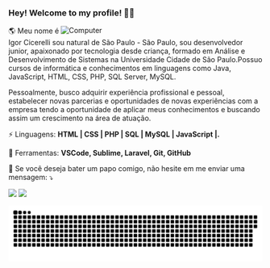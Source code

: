 ### Hey! Welcome to my profile! 👋🥰
<img src="https://raw.githubusercontent.com/MicaelliMedeiros/micaellimedeiros/master/image/computer-illustration.png" min-width="400px" max-width="400px" width="400px" align="right" alt="Computer">

<p align="left"> 
🌎 Meu nome é Igor Cicerelli sou natural de São Paulo - São Paulo, sou desenvolvedor junior, apaixonado por tecnologia desde criança, formado em Análise e Desenvolvimento de Sistemas na Universidade Cidade de São Paulo.Possuo cursos de informática e conhecimentos em linguagens como Java, JavaScript, HTML, CSS, PHP, SQL Server, MySQL.
  
Pessoalmente, busco adquirir experiência profissional e pessoal, estabelecer novas parcerias e oportunidades de novas experiências com a empresa tendo a oportunidade de aplicar meus conhecimentos e buscando assim um crescimento na área de atuação.
</p>

<p align="left">
  ⚡ Linguagens: <strong>HTML | CSS | PHP | SQL | MySQL | JavaScript |.</strong>
</p>

<p align="left">
  💼 Ferramentas: <strong>VSCode, Sublime, Laravel, Git, GitHub</strong>
</p>

<p align="left">
  💌 Se você deseja bater um papo comigo, não hesite em me enviar uma mensagem: ⤵️
</p>


<p align="left">
  <a href="https://www.linkedin.com/in/igorcicerelli" alt="Linkedin">
  <img src="https://img.shields.io/badge/-Linkedin-0e76a8?style=flat-square&logo=Linkedin&logoColor=white&link=LINK-DO-SEU-LINKEDIN" /></a>

  <a href="https://api.whatsapp.com/send?phone=11981582956" alt="WhatsApp">
  <img src="https://img.shields.io/badge/-WhatsApp-25d366?style=flat-square&labelColor=25d366&logo=whatsapp&logoColor=white&link=API-DO-SEU-WHATSAPP"/></a>

</p>  

  ![Snake animation](https://github.com/igorcicerelli/igorcicerelli/blob/output/github-contribution-grid-snake.svg)

